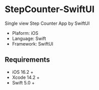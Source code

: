 # StepCounter-SwiftUI
Single view Step Counter App by SwiftUI
* Plaform: iOS
* Language: Swift
* Framework: SwiftUI

## Requirements
* iOS 16.2 +
* Xcode 14.2 +
* Swift 5.0 +
